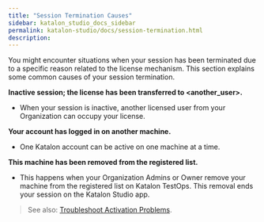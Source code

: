 ```yaml
---
title: "Session Termination Causes"
sidebar: katalon_studio_docs_sidebar
permalink: katalon-studio/docs/session-termination.html
description:
---
```


You might encounter situations when your session has been terminated due to a specific reason related to the license mechanism. This section explains some common causes of your session termination.

**Inactive session; the license has been transferred to <another_user>.**

* When your session is inactive, another licensed user from your Organization can occupy your license.

**Your account has logged in on another machine.**

* One Katalon account can be active on one machine at a time.

**This machine has been removed from the registered list.**

* This happens when your Organization Admins or Owner remove your machine from the registered list on Katalon TestOps. This removal ends your session on the Katalon Studio app.

> See also: [Troubleshoot Activation Problems](https://docs.katalon.com/katalon-studio/docs/troubleshoot-activation-problems.html).
